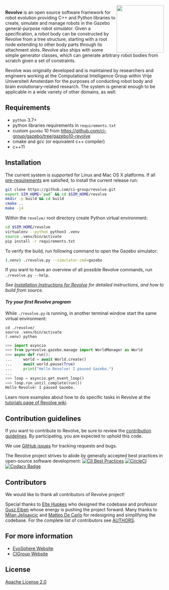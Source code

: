 <img  align="right" width="150" height="150"  src="/docs/revolve-logo.png">

**Revolve** is an open source software framework for robot evolution providing C++ and Python libraries to create,
simulate and manage robots in the Gazebo general-purpose robot simulator. Given a specification, a robot body can be constructed by Revolve from a tree structure, starting with a root node extending to other body parts through its attachment slots. Revolve also ships with some simple generator classes, which can generate arbitrary robot bodies from scratch given a set of constraints.

Revolve was originally developed and is maintained by researchers and engineers working at the Computational Intelligence Group within Vrije Universiteit Amsterdam for the purposes of conducting robot body and brain evolutionary-related research. The system is general enough to be applicable in a wide variety of other domains, as well.

## Requirements

- `python` 3.7+
- python libraries requirements in `requirements.txt`
- custom `gazebo` 10 from https://github.com/ci-group/gazebo/tree/gazebo10-revolve
- cmake and gcc (or equivalent c++ compiler)
- c++11

## Installation

The current system is supported for Linux and Mac OS X platforms.
If all [pre-requirements](https://github.com/ci-group/revolve/wiki/Installation-Instructions-for-Gazebo) are satisfied, to install the current release run:

```bash
git clone https://github.com/ci-group/revolve.git
export SIM_HOME=`pwd` && cd $SIM_HOME/revolve
mkdir -p build && cd build
cmake ..
make -j4
```

Within the `revolve/` root directory create Python virtual environment:

```bash
cd $SIM_HOME/revolve
virtualenv --python python3 .venv
source .venv/bin/activate
pip install -r requirements.txt
```

To verify the build, run following command to open the Gazebo simulator:
```bash
(.venv) ./revolve.py --simulator-cmd=gazebo
```
If you want to have an overview of all possible Revolve commands, run `./revolve.py --help`.

*See [Installation Instructions for Revolve](https://github.com/ci-group/revolve/wiki/Installation-Instructions-for-Revolve)
for detailed instructions, and how to build from source.*

#### *Try your first Revolve program*

While `./revolve.py` is running, in another terminal window start the same virtual environment:
```shell
cd ./revolve/
source .venv/bin/activate
(.venv) python
```

```python
>>> import asyncio
>>> from pyrevolve.gazebo.manage import WorldManager as World
>>> async def run():
...     world = await World.create()
...     await world.pause(True)
...     print("Hello Revolve! I paused Gazebo.")
... 
>>> loop = asyncio.get_event_loop()
>>> loop.run_until_complete(run())
Hello Revolve! I paused Gazebo.
```

Learn more examples about how to do specific tasks in Revolve at the
[tutorials page of Revolve wiki](https://github.com/ci-group/revolve/wiki#tutorials).

## Contribution guidelines

If you want to contribute to Revolve, be sure to review the [contribution
guidelines](CONTRIBUTING.md). By participating, you are expected to
uphold this code.

We use [GitHub issues](https://github.com/ci-group/revolve/issues) for
tracking requests and bugs.

The Revolve project strives to abide by generally accepted best practices in open-source software development:
[![CII Best Practices](https://bestpractices.coreinfrastructure.org/projects/2520/badge)](https://bestpractices.coreinfrastructure.org/projects/2520)
[![CircleCI](https://circleci.com/gh/ci-group/revolve.svg?style=svg)](https://circleci.com/gh/ci-group/revolve)
[![Codacy Badge](https://api.codacy.com/project/badge/Grade/5443e24ddd4d413b897206b546d5600e)](https://www.codacy.com/app/ci-group/revolve?utm_source=github.com&amp;utm_medium=referral&amp;utm_content=ci-group/revolve/&amp;utm_campaign=Badge_Grade)

## Contributors

We would like to thank all contributors of Revolve project!

Special thanks to [Elte Hupkes](https://github.com/ElteHupkes/) who designed the codebase and professor [Gusz Eiben](https://www.cs.vu.nl/~gusz/) whose energy is pushing the project forward.
Many thanks to [Milan Jelisavcic](https://github.com/milanjelisavcic/) and [Matteo De Carlo](https://github.com/portaloffreedom/) for redesigning and simplifying the codebase.
For the complete list of contributors see [AUTHORS](AUTHORS).

## For more information

* [EvoSphere Website](https://evosphere.eu/)
* [CIGroup Website](https://www.cs.vu.nl/ci/)

## License

[Apache License 2.0](LICENSE)
